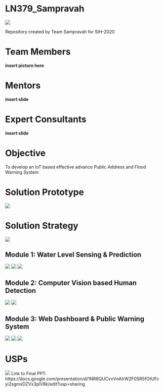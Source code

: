 # LN379_Sampravah

<img src="/Screenshots/Diagrams/title.png">

Repository created by Team Sampravah for SIH-2020

# Team Members
**insert picture here**

# Mentors
**insert slide**

# Expert Consultants
**insert slide**

# Objective
To develop an IoT based effective advance Public Address and Flood Warning System

# Solution Prototype

<img src="Screenshots/Diagrams/FlowOfSystem.png">

# Solution Strategy

<img src="Screenshots/Diagrams/Stratergy.png">

## Module 1: Water Level Sensing & Prediction

<img src="Screenshots/Diagrams/1a.png">

<img src="Screenshots/Diagrams/1b.png">

<img src="Screenshots/Diagrams/1c.png">

## Module 2: Computer Vision based Human Detection

<img src="Screenshots/Diagrams/2a.png">

<img src="Screenshots/Diagrams/2b.png">

## Module 3: Web Dashboard & Public Warning System

<img src="Screenshots/Diagrams/3a.png">

<img src="Screenshots/Diagrams/3b.png">

<img src="Screenshots/Diagrams/3c.png">

# USPs

<img src="Screenshots/Diagrams/USP.png">
Link to Final PPT: https://docs.google.com/presentation/d/1NR8QUCvvVnAIrW2F0SR5fOtUFcyi2sgmxDZVx3plV8k/edit?usp=sharing
